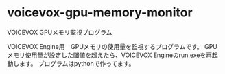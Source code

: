 # voicevox-gpu-memory-monitor
VOICEVOX GPUメモリ監視プログラム

VOICEVOX Engine用　GPUメモリの使用量を監視するプログラムです。
GPUメモリ使用量が設定した閾値を超えたら、VOICEVOX Engineのrun.exeを再起動します。
プログラムはpythonで作ってます。
